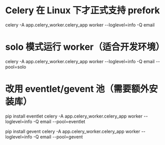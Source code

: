 
# Celery 在 Linux 下才正式支持 prefork
celery -A app.celery_worker.celery_app worker --loglevel=info -Q email

# solo 模式运行 worker（适合开发环境）
celery -A app.celery_worker.celery_app worker --loglevel=info -Q email --pool=solo

# 改用 eventlet/gevent 池（需要额外安装库）
pip install eventlet
celery -A app.celery_worker.celery_app worker --loglevel=info -Q email --pool=eventlet

pip install gevent
celery -A app.celery_worker.celery_app worker --loglevel=info -Q email --pool=gevent



